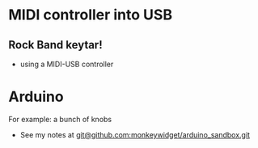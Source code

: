 MIDI controller into USB
========================

Rock Band keytar!
-----------------

- using a MIDI-USB controller

Arduino
=======

For example: a bunch of knobs
- See my notes at [git@github.com:monkeywidget/arduino_sandbox.git](https://github.com/monkeywidget/arduino_sandbox.git)
